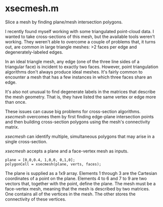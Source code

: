 # xsecmesh.m

Slice a mesh by finding plane/mesh intersection polygons.

I recently found myself working with some triangulated point-cloud data. 
I wanted to take cross-sections of this mesh, but the available tools weren't 
working. They weren't able to overcome a couple of problems that, it turns out, 
are common in large triangle meshes: >2 faces per edge and 
degenerately-labeled edges. 

In an ideal triangle mesh, any edge (one of the three line sides of a 
triangular face) is incident to exactly two faces. However, point 
triangulation algorithms don't always produce ideal meshes. It's fairly 
common to encounter a mesh that has a few instances in which three faces 
share an edge. 

It's also not unusual to find degenerate labels in the matrices that 
describe the mesh geometry. That is, they have listed the same vertex or edge 
more than once.

These issues can cause big problems for cross-section algorithms. 
*xsecmesh* overcomes them by first finding edge-plane intersection points and 
then building cross-section polygons using the mesh's connectivity matrix. 

*xsecmesh* can identify multiple, simultaneous polygons that may 
arise in a single cross-section.

*xsecmesh* accepts a plane and a face-vertex mesh as inputs. 

````
plane = [0,0,0.4, 1,0,0, 0,1,0];
polygonCell = xsecmesh(plane, verts, faces);
````

The plane is supplied as a 1x9 
array. Elements 1 through 3 are the Cartesian coordinates of a point on the 
plane. Elements 4 to 6 and 7 to 9 are two vectors that, together with the point, 
define the plane. The mesh must be a face-vertex mesh, meaning that the mesh is 
described by two matrices. One contains all of the vertices in the mesh. The 
other stores the connectivity of these vertices.
